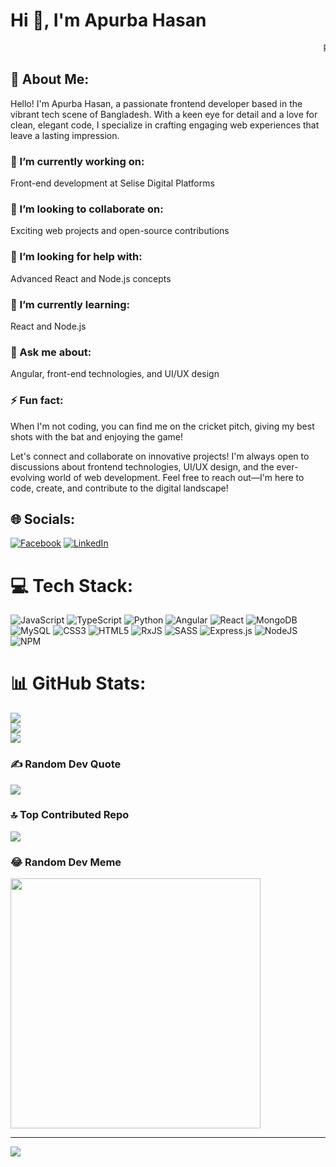 <h1 align="left">Hi 👋, I'm Apurba Hasan</h1>

<p align="left">
  <marquee align="left">Passionate frontend developer based in Bangladesh, crafting engaging web experiences and bringing ideas to life!</marquee>
</p>

## 💫 About Me:

Hello! I'm Apurba Hasan, a passionate frontend developer based in the vibrant tech scene of Bangladesh. With a keen eye for detail and a love for clean, elegant code, I specialize in crafting engaging web experiences that leave a lasting impression.

### 🔭 I’m currently working on:
Front-end development at Selise Digital Platforms

### 👯 I’m looking to collaborate on:
Exciting web projects and open-source contributions

### 🤝 I’m looking for help with:
Advanced React and Node.js concepts

### 🌱 I’m currently learning:
React and Node.js

### 💬 Ask me about:
Angular, front-end technologies, and UI/UX design

### ⚡ Fun fact:
When I'm not coding, you can find me on the cricket pitch, giving my best shots with the bat and enjoying the game!

Let's connect and collaborate on innovative projects! I'm always open to discussions about frontend technologies, UI/UX design, and the ever-evolving world of web development. Feel free to reach out—I'm here to code, create, and contribute to the digital landscape!



## 🌐 Socials:
[![Facebook](https://img.shields.io/badge/Facebook-%231877F2.svg?logo=Facebook&logoColor=white)](https://facebook.com/https://www.facebook.com/apurbahasancse) [![LinkedIn](https://img.shields.io/badge/LinkedIn-%230077B5.svg?logo=linkedin&logoColor=white)](https://linkedin.com/in/https://www.linkedin.com/in/apurba-hasan-b37138156) 

# 💻 Tech Stack:
![JavaScript](https://img.shields.io/badge/javascript-%23323330.svg?style=for-the-badge&logo=javascript&logoColor=%23F7DF1E) ![TypeScript](https://img.shields.io/badge/typescript-%23007ACC.svg?style=for-the-badge&logo=typescript&logoColor=white) ![Python](https://img.shields.io/badge/python-3670A0?style=for-the-badge&logo=python&logoColor=ffdd54) ![Angular](https://img.shields.io/badge/angular-%23DD0031.svg?style=for-the-badge&logo=angular&logoColor=white) ![React](https://img.shields.io/badge/react-%2320232a.svg?style=for-the-badge&logo=react&logoColor=%2361DAFB) ![MongoDB](https://img.shields.io/badge/MongoDB-%234ea94b.svg?style=for-the-badge&logo=mongodb&logoColor=white) ![MySQL](https://img.shields.io/badge/mysql-%2300000f.svg?style=for-the-badge&logo=mysql&logoColor=white) ![CSS3](https://img.shields.io/badge/css3-%231572B6.svg?style=for-the-badge&logo=css3&logoColor=white) ![HTML5](https://img.shields.io/badge/html5-%23E34F26.svg?style=for-the-badge&logo=html5&logoColor=white) ![RxJS](https://img.shields.io/badge/rxjs-%23B7178C.svg?style=for-the-badge&logo=reactivex&logoColor=white) ![SASS](https://img.shields.io/badge/SASS-hotpink.svg?style=for-the-badge&logo=SASS&logoColor=white) ![Express.js](https://img.shields.io/badge/express.js-%23404d59.svg?style=for-the-badge&logo=express&logoColor=%2361DAFB) ![NodeJS](https://img.shields.io/badge/node.js-6DA55F?style=for-the-badge&logo=node.js&logoColor=white) ![NPM](https://img.shields.io/badge/NPM-%23CB3837.svg?style=for-the-badge&logo=npm&logoColor=white)
# 📊 GitHub Stats:
![](https://github-readme-stats.vercel.app/api?username=apurbahasan1994&theme=dark&hide_border=false&include_all_commits=false&count_private=false)<br/>
![](https://github-readme-streak-stats.herokuapp.com/?user=apurbahasan1994&theme=dark&hide_border=false)<br/>
![](https://github-readme-stats.vercel.app/api/top-langs/?username=apurbahasan1994&theme=dark&hide_border=false&include_all_commits=false&count_private=false&layout=compact)

### ✍️ Random Dev Quote
![](https://quotes-github-readme.vercel.app/api?type=horizontal&theme=radical)

### 🔝 Top Contributed Repo
![](https://github-contributor-stats.vercel.app/api?username=apurbahasan1994&limit=5&theme=dark&combine_all_yearly_contributions=true)

### 😂 Random Dev Meme
<img src='https://randommeme-five.vercel.app/' style="height: 400px;"/>

---
[![](https://visitcount.itsvg.in/api?id=apurbahasan1994&icon=0&color=8)](https://visitcount.itsvg.in)

<!-- Proudly created with GPRM ( https://gprm.itsvg.in ) -->
